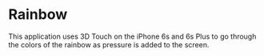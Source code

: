 # Rainbow
This application uses 3D Touch on the iPhone 6s and 6s Plus to go through the colors of the rainbow as pressure is added to the screen.
